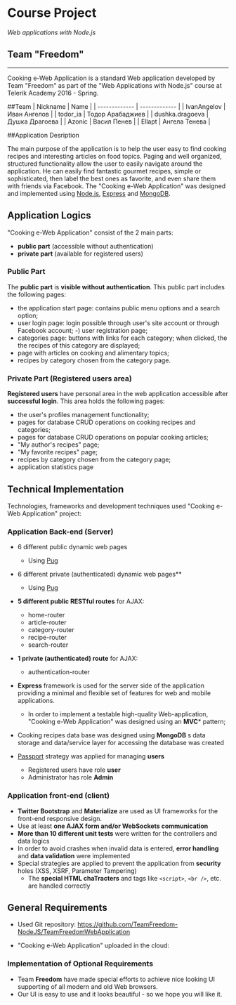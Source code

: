 
# Course Project
_Web applications with Node.js_

## Team "Freedom"
*************************************************
Cooking e-Web Application is a standard Web application developed by Team "Freedom" as part of the "Web Applications with Node.js" course at Telerik Academy 2016 - Spring.

##Team
| Nickname  | Name |
| ------------- | ------------- |
| IvanAngelov  | Иван Ангелов  |
| todor_ia  | Тодор Арабаджиев  |
| dushka.dragoeva | Душка Драгоева  |
| Azonic  | Васил Пенев  |
| Ellapt  | Ангела Тенева  |

##Application Desription 

The main purpоse of the application is to help the user easy to find cooking recipes and interesting articles on food topics. Paging and well organized, structured functionality allow the user to easily navigate around the application. He can easily find fantastic gourmet recipes, simple or sophisticated, then label the best ones as favorite, and even share them with friends via Facebook.
The "Cooking e-Web Application" was designed and implemented using [Node.js](http://nodejs.org), [Express](expressjs.com) and [MongoDB](https://www.mongodb.com/).

## Application Logics

"Cooking e-Web Application" consist of the 2 main parts:

- **public part** (accessible without authentication)
- **private part** (available for registered users)

### Public Part

The **public part** is **visible without authentication**. This public part includes the following pages:

- the application start page: contains public menu options and a search option;
- user login page: login possible through user's site account or through Facebook account;
-) user registration page;
- categories page: buttons with links for each category; when clicked, the the recipes of this category are displayed;
- page with articles on cooking and alimentary topics;
- recipes by category chosen from the category page. 
 
### Private Part (Registered users area)

**Registered users** have personal area in the web application accessible after **successful login**.
This area holds the following pages:

- the user's profiles management functionality;
- pages for database CRUD operations on cooking recipes and categories;
- pages for database CRUD operations on popular cooking articles;
- "My author's recipes" page;  
- "My favorite recipes" page; 
- recipes by category chosen from the category page; 
- application statistics page

## Technical Implementation

Technologies, frameworks and development techniques used "Cooking e-Web Application" project:

### Application Back-end (Server)

- 6 different public dynamic web pages
  - Using [Pug](https://pugjs.org/)
- 6 different private (authenticated) dynamic web pages**
  - Using [Pug](https://pugjs.org/)
  
- **5 different public RESTful routes** for AJAX: 
  - home-router
  - article-router
  - category-router
  - recipe-router
  - search-router
- **1 private (authenticated) route** for AJAX:
  - authentication-router

- **Express** framework is used for the server side of the application providing a minimal and flexible set of features for web and mobile applications.
  - In order to implement a testable high-quality Web-application, "Cooking e-Web Application" was designed using an **MVC*** pattern;
  
- Cooking recipes data base was designed using **MongoDB** s data storage and data/service layer for accessing the database was created

- [Passport](http://passportjs.org/) strategy was applied for managing **users**
  - Registered users have role **user**
  - Administrator has role **Admin**

### Application front-end (client)

- **Twitter Bootstrap** and **Materialize** are used as UI frameworks for the front-end responsive design.
- Use at least **one AJAX form and/or WebSockets communication**
- **More than 10 different unit tests** were written for the controllers and data logics
- In order to avoid crashes when invalid data is entered, **error handling** and **data validation** were implemented 
- Special strategies are applied to prevent the application from **security** holes (XSS, XSRF, Parameter Tampering)
  - The **special HTML chaTracters** and tags like `<script>`, `<br />`, etc. are handled correctly

##  General Requirements

- Used Git repository:
  https://github.com/TeamFreedom-NodeJS/TeamFreedomWebApplication

- "Cooking e-Web Application" uploaded in the cloud: 

### Implementation of Optional Requirements

- Team **Freedom** have made special efforts to achieve nice looking UI supporting of all modern and old Web browsers.
- Our UI is easy to use and it looks beautiful - so we hope you will like it.


